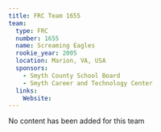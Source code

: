 ```yaml
---
title: FRC Team 1655
team:
  type: FRC
  number: 1655
  name: Screaming Eagles
  rookie_year: 2005
  location: Marion, VA, USA
  sponsors:
    - Smyth County School Board
    - Smyth Career and Technology Center
  links:
    Website: 
---
```

No content has been added for this team